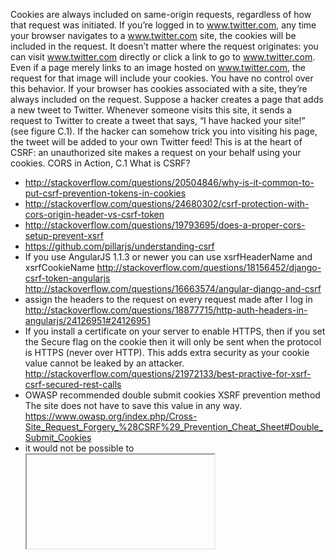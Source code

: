 Cookies are always included on same-origin requests, regardless of how
that request was initiated. If you’re logged in to www.twitter.com, any time your
browser navigates to a www.twitter.com site, the cookies will be included in the request.
It doesn’t matter where the request originates: you can visit www.twitter.com directly
or click a link to go to www.twitter.com. Even if a page merely links to an image
hosted on www.twitter.com, the request for that image will include your cookies.
You have no control over this behavior. If your browser has cookies associated with
a site, they’re always included on the request.
 Suppose a hacker creates a page that adds a new tweet to Twitter. Whenever
someone visits this site, it sends a request to Twitter to create a tweet that says, “I
have hacked your site!” (see figure C.1). If the hacker can somehow trick you into
visiting his page, the tweet will be added to your own Twitter feed!
 This is at the heart of CSRF: an unauthorized site makes a request on your
behalf using your cookies.
CORS in Action, C.1 What is CSRF?

- http://stackoverflow.com/questions/20504846/why-is-it-common-to-put-csrf-prevention-tokens-in-cookies
- http://stackoverflow.com/questions/24680302/csrf-protection-with-cors-origin-header-vs-csrf-token
- http://stackoverflow.com/questions/19793695/does-a-proper-cors-setup-prevent-xsrf
- https://github.com/pillarjs/understanding-csrf
- If you use AngularJS 1.1.3 or newer you can use xsrfHeaderName and xsrfCookieName http://stackoverflow.com/questions/18156452/django-csrf-token-angularjs http://stackoverflow.com/questions/16663574/angular-django-and-csrf
- assign the headers to the request on every request made after I log in http://stackoverflow.com/questions/18877715/http-auth-headers-in-angularjs/24126951#24126951
- If you install a certificate on your server to enable HTTPS, then if you set the Secure flag on the cookie then it will only be sent when the protocol is HTTPS (never over HTTP). This adds extra security as your cookie value cannot be leaked by an attacker. http://stackoverflow.com/questions/21972133/best-practive-for-xsrf-csrf-secured-rest-calls
- OWASP recommended double submit cookies XSRF prevention method  
  The site does not have to save this value in any way.  
  https://www.owasp.org/index.php/Cross-Site_Request_Forgery_%28CSRF%29_Prevention_Cheat_Sheet#Double_Submit_Cookies
- it would not be possible to <iframe> your site, generate a POST request and re-use the existing authentication cookie because there will be none https://auth0.com/blog/2014/01/07/angularjs-authentication-with-cookies-vs-token/
